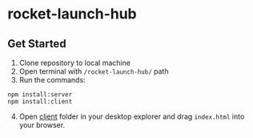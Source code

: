 # rocket-launch-hub

## Get Started

1. Clone repository to local machine
2. Open terminal with `/rocket-launch-hub/` path
3. Run the commands:
```
npm install:server
npm install:client
```
4. Open [client](./client) folder in your desktop explorer and drag `index.html` into your browser.
